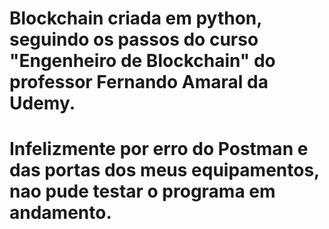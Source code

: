 # Blockchain criada em python, seguindo os passos do curso "Engenheiro de Blockchain" do professor Fernando Amaral da Udemy.
# Infelizmente por erro do Postman e das portas dos meus equipamentos, nao pude testar o programa em andamento.
